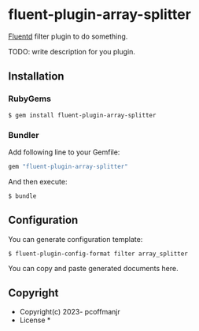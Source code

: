 # fluent-plugin-array-splitter

[Fluentd](https://fluentd.org/) filter plugin to do something.

TODO: write description for you plugin.

## Installation

### RubyGems

```
$ gem install fluent-plugin-array-splitter
```

### Bundler

Add following line to your Gemfile:

```ruby
gem "fluent-plugin-array-splitter"
```

And then execute:

```
$ bundle
```

## Configuration

You can generate configuration template:

```
$ fluent-plugin-config-format filter array_splitter
```

You can copy and paste generated documents here.

## Copyright

* Copyright(c) 2023- pcoffmanjr
* License
  * 

